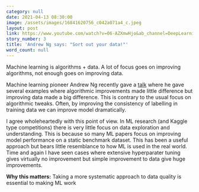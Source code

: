 ```yaml
---
category: null
date: 2021-04-13 08:30:00
image: /assets/images/16841620756_c042a071a4_c.jpeg
layout: post
link: https://www.youtube.com/watch?v=06-AZXmwHjo&ab_channel=DeepLearningAI
story_number: 3
title: 'Andrew Ng says: "Sort out your data!"'
word_count: null
---
```


Machine learning is algorithms + data. A lot of focus goes on improving algorithms, not enough goes on improving data.

Machine learning pioneer Andrew Ng recently gave a [talk](https://www.youtube.com/watch?v=06-AZXmwHjo&ab_channel=DeepLearningAI)  where he  gave several examples where algorithmic improvements made little difference but improving data made a big difference. This is contrary to the usual focus on algorithmic tweaks. Often, by improving the consistency of labelling in training data we can improve model dramatically.

I agree wholeheartedly with this point of view. In ML research (and Kaggle type competitions) there is very little focus on data exploration and understanding. This is because so many ML papers focus on improving model performance on a static benchmark dataset. This has been a useful approach but bears little resemblance to how ML is used in the real world. Time and again I have seen cases where extensive hyperparater tuning gives virtually no improvement but simple improvement to data give huge improvements. 

**Why this matters:** Taking a more systematic approach to data quality is essential to making ML work

